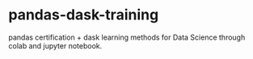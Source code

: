 # pandas-dask-training
pandas certification + dask learning methods for Data Science through colab and jupyter notebook.
